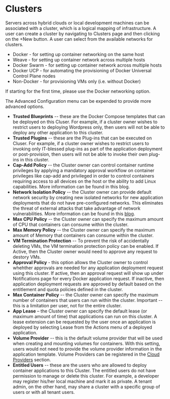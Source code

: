 <figure>
<img src="http://www.hypergrid.com/wp-content/themes/hypergrid/img/logo.png" alt="" />
</figure>

Clusters
===========================

Servers across hybrid clouds or local development machines can be associated with a cluster, which is a logical mapping of infrastructure. A user can create a cluster by navigating to Clusters page and then clicking on the +New button. A user can select from the available networks for clusters.
-   Docker - for setting up container networking on the same host
-   Weave - for setting up container network across multiple hosts
-   Docker Swarm - for setting up container network across multiple hosts
-   Docker UCP - for automating the provisioning of Docker Universal Control Plane nodes
-   Non-Docker - for provisioning VMs only (i.e. without Docker)

If starting for the first time, please use the Docker networking option.

The Advanced Configuration menu can be expended to provide more advanced options.
-   **Trusted Blueprints** -- these are the Docker Compose templates that can be deployed on this Cluser. For example, if a cluster owner wishes to restrict users to deploying Wordpress only, then users will not be able to deploy any other application to this cluster.
-   **Trusted Plugins** -- these are the Plug-ins that can be executed on Cluser. For example, if a cluster owner wishes to restrict users to invoking only IT-blessed plug-ins as part of the application deployment or post-provision, then users will not be able to invoke their own plug-ins in this cluster.
-   **Cap-Add Policy** -- the Cluster owner can control container runtime privileges by applying a mandatory approval workflow on container privileges like cap-add and privileged in order to control containers requiring access to all devices on the host or the ability to add Linux capabilities. More information can be found in this blog.
-   **Network Isolation Policy** -- the Cluster owner can provide default network security by creating new isolated networks for new application deployments that do not have pre-configured networks. This eliminates the threat of external attacks that take advantage of network vulnerabilities. More information can be found in this [blog](http://hypergrid.com/hypercloud-delivers-5-layers-of-security-for-your-containerized-applications/).
-   **Max CPU Policy** -- the Cluster owner can specify the maximum amount of CPU that containers can consume within the cluster.
-   **Max Memory Policy** -- the Cluster owner can specify the maximum amount of Memory that containers can consume within the cluster.
-   **VM Termination Protection** -- To prevent the risk of accidentally deleting VMs, the VM termination protection policy can be enabled. If Active, then the Cluster owner would need to approve any request to destory VMs.
-   **Approval Policy** - this option allows the Cluster owner to control whehther approvals are needed for any application deployment request using this cluster. If active, then an approval request will show up under Notifications page for every Docker application request. If inactive, then application deployment requests are approved by default based on the entitlement and quota policies defined in the cluster.
-   **Max Container Policy** -- the Cluster owner can specify the maximum number of containers that users can run within the cluster. Important -- this is a limitation per user, not for the entire cluster.
-   **App Lease** – the Cluster owner can specify the default lease (or maximum amount of time) that applications can run on this cluster. A lease extension can be requested by the user once an application is deployed by selecting Lease from the Actions menu of a deployed application.
-   **Volume Provider** -- this is the default volume provider that will be used when creating and mounting volumes for containers. With this setting, users would not need to provide the volume provider information in the application template. Volume Providers can be registered in the [Cloud Providers](https://github.com/hypergrid-inc/documentation/edit/master/cloud-providers) section.
-   **Entitled Users** -- these are the users who are allowed to deploy container applications to this Cluster. The entitled users do not have permission to manage or delete this cluster. For example, a developer may register his/her local machine and mark it as private. A tenant admin, on the other hand, may share a cluster with a specific group of users or with all tenant users. 

